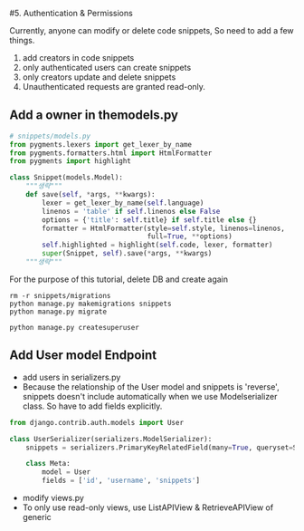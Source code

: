 #5. Authentication & Permissions

Currently, anyone can modify or delete code snippets, So need to add a few things.

1) add creators in code snippets
2) only authenticated users can create snippets
3) only creators update and delete snippets
4) Unauthenticated requests are granted read-only.

## Add a owner in themodels.py

```py
# snippets/models.py
from pygments.lexers import get_lexer_by_name
from pygments.formatters.html import HtmlFormatter
from pygments import highlight

class Snippet(models.Model):
    """생략"""
    def save(self, *args, **kwargs):
        lexer = get_lexer_by_name(self.language)
        linenos = 'table' if self.linenos else False
        options = {'title': self.title} if self.title else {}
        formatter = HtmlFormatter(style=self.style, linenos=linenos,
                                  full=True, **options)
        self.highlighted = highlight(self.code, lexer, formatter)
        super(Snippet, self).save(*args, **kwargs)
    """생략"""
```

For the purpose of this tutorial,  delete DB and create again
```rm -f db.sqlite3
rm -r snippets/migrations
python manage.py makemigrations snippets
python manage.py migrate

python manage.py createsuperuser
```

## Add User model Endpoint

- add users in serializers.py
- Because the relationship of the User model and snippets is 'reverse', snippets doesn't include automatically when we use Modelserializer class. So have to add fields explicitly.

```py
from django.contrib.auth.models import User

class UserSerializer(serializers.ModelSerializer):
    snippets = serializers.PrimaryKeyRelatedField(many=True, queryset=Snippet.objects.all())

    class Meta:
        model = User
        fields = ['id', 'username', 'snippets']
```

- modify views.py
- To only use read-only views, use ListAPIView & RetrieveAPIView of generic



